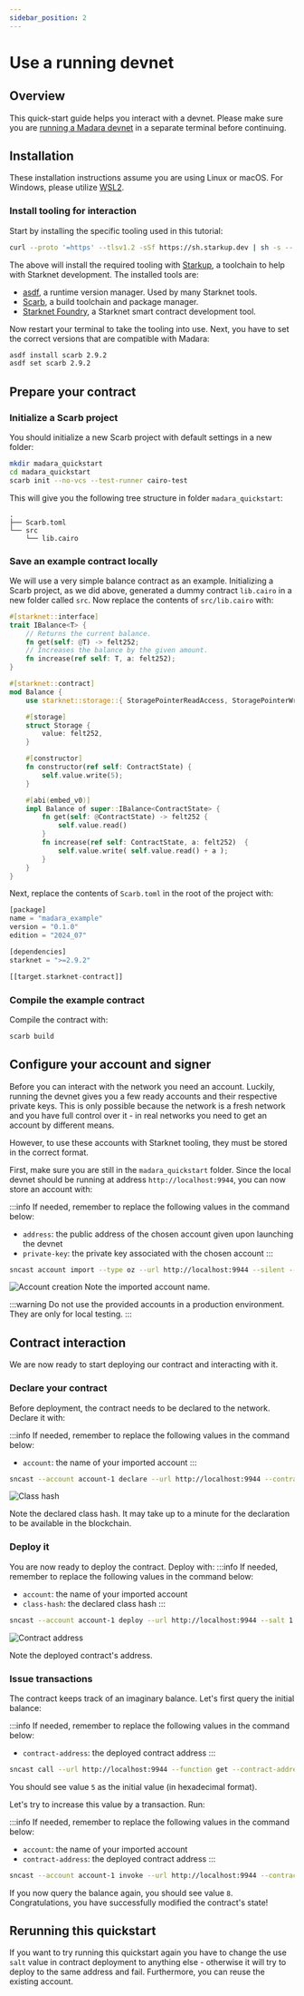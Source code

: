 ```yaml
---
sidebar_position: 2
---
```


# Use a running devnet

## Overview

This quick-start guide helps you interact with a devnet. Please make sure you are [running a Madara devnet](run_devnet) in a separate terminal before continuing.

## Installation

These installation instructions assume you are using Linux or macOS. For Windows, please utilize [WSL2](https://learn.microsoft.com/en-us/windows/wsl/).

### Install tooling for interaction

Start by installing the specific tooling used in this tutorial:
```bash
curl --proto '=https' --tlsv1.2 -sSf https://sh.starkup.dev | sh -s -- --yes
```

The above will install the required tooling with [Starkup](https://github.com/software-mansion/starkup), a toolchain to help with Starknet development. The installed tools are:
- [asdf](https://asdf-vm.com/), a runtime version manager. Used by many Starknet tools.
- [Scarb](https://docs.swmansion.com/scarb/), a build toolchain and package manager.
- [Starknet Foundry](https://foundry-rs.github.io/starknet-foundry/index.html), a Starknet smart contract development tool.

Now restart your terminal to take the tooling into use. Next, you have to set the correct versions that are compatible with Madara:
```bash
asdf install scarb 2.9.2
asdf set scarb 2.9.2
```

## Prepare your contract

### Initialize a Scarb project

You should initialize a new Scarb project with default settings in a new folder:
```bash
mkdir madara_quickstart
cd madara_quickstart
scarb init --no-vcs --test-runner cairo-test
```

This will give you the following tree structure in folder `madara_quickstart`:
```
.
├── Scarb.toml
└── src
    └── lib.cairo
```

### Save an example contract locally

We will use a very simple balance contract as an example. Initializing a Scarb project, as we did above, generated a dummy contract `lib.cairo` in a new folder called `src`. Now replace the contents of `src/lib.cairo` with:

```rust
#[starknet::interface]
trait IBalance<T> {
    // Returns the current balance.
    fn get(self: @T) -> felt252;
    // Increases the balance by the given amount.
    fn increase(ref self: T, a: felt252);
}

#[starknet::contract]
mod Balance {
    use starknet::storage::{ StoragePointerReadAccess, StoragePointerWriteAccess };

    #[storage]
    struct Storage {
        value: felt252,
    }

    #[constructor]
    fn constructor(ref self: ContractState) {
        self.value.write(5);
    }

    #[abi(embed_v0)]
    impl Balance of super::IBalance<ContractState> {
        fn get(self: @ContractState) -> felt252 {
            self.value.read()
        }
        fn increase(ref self: ContractState, a: felt252)  {
            self.value.write( self.value.read() + a );
        }
    }
}
```

Next, replace the contents of `Scarb.toml` in the root of the project with:
```rust
[package]
name = "madara_example"
version = "0.1.0"
edition = "2024_07"

[dependencies]
starknet = ">=2.9.2"

[[target.starknet-contract]]
```

### Compile the example contract

Compile the contract with:

```bash
scarb build
```

## Configure your account and signer

Before you can interact with the network you need an account. Luckily, running the devnet gives you a few ready accounts and their respective private keys. This is only possible because the network is a fresh network and you have full control over it - in real networks you need to get an account by different means.

However, to use these accounts with Starknet tooling, they must be stored in the correct format.

First, make sure you are still in the `madara_quickstart` folder. Since the local devnet should be running at address `http://localhost:9944`, you can now store an account with:

:::info
If needed, remember to replace the following values in the command below:
- `address`: the public address of the chosen account given upon launching the devnet
- `private-key`: the private key associated with the chosen account
:::

```bash
sncast account import --type oz --url http://localhost:9944 --silent --address 0x07484e8e3af210b2ead47fa08c96f8d18b616169b350a8b75fe0dc4d2e01d493 --private-key 0x0410c6eadd73918ea90b6658d24f5f2c828e39773819c1443d8602a3c72344c2
```
![Account creation](/img/quickstart-devnet-import.png "Account creation")
Note the imported account name.

:::warning
Do not use the provided accounts in a production environment. They are only for local testing.
:::

## Contract interaction

We are now ready to start deploying our contract and interacting with it.

### Declare your contract

Before deployment, the contract needs to be declared to the network. Declare it with:

:::info
If needed, remember to replace the following values in the command below:
- `account`: the name of your imported account
:::

```bash
sncast --account account-1 declare --url http://localhost:9944 --contract-name Balance
```

![Class hash](/img/quickstart-devnet-classhash.png "Resulting class hash")

Note the declared class hash. It may take up to a minute for the declaration to be available in the blockchain.

### Deploy it

You are now ready to deploy the contract. Deploy with:
:::info
If needed, remember to replace the following values in the command below:
- `account`: the name of your imported account
- `class-hash`: the declared class hash
:::
```bash
sncast --account account-1 deploy --url http://localhost:9944 --salt 1 --class-hash 0x041de961fe39bbe6810532bb827b8aae10130262254f8c6ad70e38a565336d90
```

![Contract address](/img/quickstart-devnet-contract.png "Resulting class contract address")

Note the deployed contract's address.

### Issue transactions

The contract keeps track of an imaginary balance. Let's first query the initial balance:

:::info
If needed, remember to replace the following values in the command below:
- `contract-address`: the deployed contract address
:::

```bash
sncast call --url http://localhost:9944 --function get --contract-address 0x021e4332c06c31c764f023f404d6fc2af6f683dbb3e0f258600d7137401fee3a
```

You should see value `5` as the initial value (in hexadecimal format).

Let's try to increase this value by a transaction. Run:

:::info
If needed, remember to replace the following values in the command below:
- `account`: the name of your imported account
- `contract-address`: the deployed contract address
:::

```bash
sncast --account account-1 invoke --url http://localhost:9944 --contract-address 0x021e4332c06c31c764f023f404d6fc2af6f683dbb3e0f258600d7137401fee3a --function increase --arguments "3"
```

If you now query the balance again, you should see value `8`. Congratulations, you have successfully modified the contract's state!

## Rerunning this quickstart

If you want to try running this quickstart again you have to change the use `salt` value in contract deployment to anything else - otherwise it will try to deploy to the same address and fail. Furthermore, you can reuse the existing account.